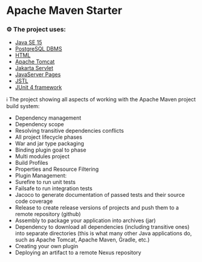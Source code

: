 # Apache Maven Starter

### ⚙️ The project uses:

- [Java SE 15](https://www.oracle.com/java/technologies/downloads/archive/)
- [PostgreSQL DBMS](https://www.postgresql.org/)
- [HTML](https://html.spec.whatwg.org/multipage/)
- [Apache Tomcat](https://tomcat.apache.org/)
- [Jakarta Servlet](https://jakarta.ee/specifications/servlet/)
- [JavaServer Pages](https://www.oracle.com/java/technologies/jspt.html)
- [JSTL](https://docs.oracle.com/javaee/5/tutorial/doc/bnake.html)
- [JUnit 4 framework](https://junit.org/junit4/)

ℹ️ The project showing all aspects of working with the Apache Maven project build system:

- Dependency management
- Dependency scope
- Resolving transitive dependencies conflicts
- All project lifecycle phases
- War and jar type packaging
- Binding plugin goal to phase
- Multi modules project
- Build Profiles
- Properties and Resource Filtering
- Plugin Management:
- Surefire to run unit tests
- Failsafe to run integration tests
- Jacoco to generate documentation of passed tests and their source code coverage
- Release to create release versions of projects and push them to a remote repository (github)
- Assembly to package your application into archives (jar)
- Dependency to download all dependencies (including transitive ones) into separate directories (this is what many other Java applications do, such as Apache Tomcat, Apache Maven, Gradle, etc.)
- Creating your own plugin
- Deploying an artifact to a remote Nexus repository